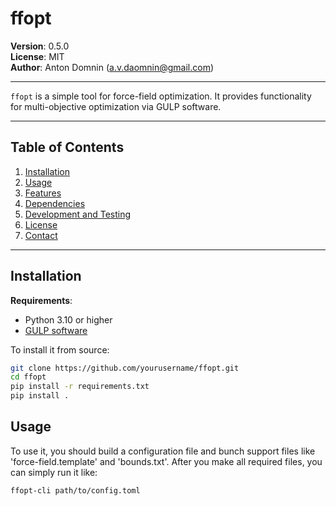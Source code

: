 # ffopt

**Version**: 0.5.0  
**License**: MIT  
**Author**: Anton Domnin ([a.v.daomnin@gmail.com](mailto:a.v.daomnin@gmail.com))

---

`ffopt` is a simple tool for force-field optimization. It provides functionality for multi-objective optimization via GULP software.

---

## Table of Contents
1. [Installation](#installation)
2. [Usage](#usage)
3. [Features](#features)
4. [Dependencies](#dependencies)
5. [Development and Testing](#development-and-testing)
6. [License](#license)
7. [Contact](#contact)

---

## Installation

**Requirements**:
- Python 3.10 or higher
- [GULP software](https://gulp.curtin.edu.au/)

To install it from source:

```bash
git clone https://github.com/yourusername/ffopt.git
cd ffopt
pip install -r requirements.txt
pip install .
```

## Usage

To use it, you should build a configuration file and bunch support files like 'force-field.template' and 'bounds.txt'. After you make all required files, you can simply run it like:

```
ffopt-cli path/to/config.toml
```


